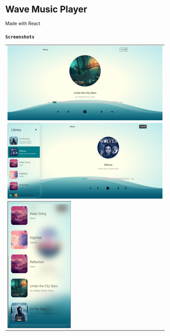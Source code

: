 # Wave Music Player

Made with React


### `Screenshots`

<table>
 
  <tr>
    <td>
      <img   src="./images/1.png">
    </td>
  </tr>
  <tr>
    <td>
      <img   src="./images/Screenshot (58).png">
    </td>
  </tr>
   <tr>
    <td>
      <img width="200" height="400"  src="./images/2.png">
    </td>
   </tr>
</table>

